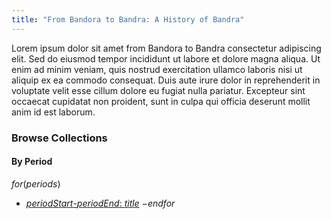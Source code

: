 ```yaml
---
title: "From Bandora to Bandra: A History of Bandra"
---
```



Lorem ipsum dolor sit amet from Bandora to Bandra consectetur adipiscing elit.
Sed do eiusmod tempor incididunt ut labore et dolore magna aliqua. Ut enim ad
minim veniam, quis nostrud exercitation ullamco laboris nisi ut aliquip ex ea
commodo consequat. Duis aute irure dolor in reprehenderit in voluptate velit
esse cillum dolore eu fugiat nulla pariatur. Excepteur sint occaecat cupidatat
non proident, sunt in culpa qui officia deserunt mollit anim id est laborum.


### Browse Collections

#### By Period

$for(periods)$
* [$periodStart$-$periodEnd$: $title$]($url$)
$-endfor$
